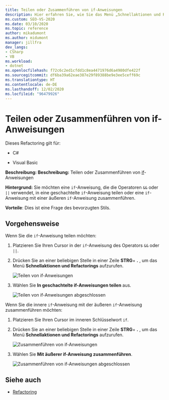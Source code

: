 ```yaml
---
title: Teilen oder Zusammenführen von if-Anweisungen
description: Hier erfahren Sie, wie Sie das Menü „Schnellaktionen und Refactorings...“ verwenden, um if-Anweisungen zusammenzuführen oder zu teilen.
ms.custom: SEO-VS-2020
ms.date: 03/10/2020
ms.topic: reference
author: mikadumont
ms.author: midumont
manager: jillfra
dev_langs:
- CSharp
- VB
ms.workload:
- dotnet
ms.openlocfilehash: f72c6c2ed1cfdd1c8ea4471976d6a4980dfe422f
ms.sourcegitcommit: df6ba39a62eae387e29f89388be9e3ee5ceff69c
ms.translationtype: HT
ms.contentlocale: de-DE
ms.lasthandoff: 12/02/2020
ms.locfileid: "96479926"
---
```

# <a name="split-or-merge-if-statements"></a>Teilen oder Zusammenführen von if-Anweisungen

Dieses Refactoring gilt für:

- C#

- Visual Basic

**Beschreibung:** **Beschreibung:** Teilen oder Zusammenführen von [if](/dotnet/csharp/language-reference/keywords/if-else)-Anweisungen

**Hintergrund:** Sie möchten eine `if`-Anweisung, die die Operatoren `&&` oder `||` verwendet, in eine geschachtelte `if`-Anweisung teilen oder eine `if`-Anweisung mit einer äußeren `if`-Anweisung zusammenführen.

**Vorteile**: Dies ist eine Frage des bevorzugten Stils.  

## <a name="how-to"></a>Vorgehensweise

Wenn Sie die `if`-Anweisung teilen möchten:

1. Platzieren Sie Ihren Cursor in der `if`-Anweisung des Operators `&&` oder `||`.

2. Drücken Sie an einer beliebigen Stelle in einer Zeile **STRG**+ **.** , um das Menü **Schnellaktionen und Refactorings** aufzurufen.

    ![Teilen von if-Anweisungen](../media/split-if-statement.png)

3. Wählen Sie **In geschachtelte if-Anweisungen teilen** aus.

    ![Teilen von if-Anweisungen abgeschlossen](../media/split-if-statement-complete.png)

Wenn Sie die innere `if`-Anweisung mit der äußeren `if`-Anweisung zusammenführen möchten: 

1. Platzieren Sie Ihren Cursor im inneren Schlüsselwort `if`.

2. Drücken Sie an einer beliebigen Stelle in einer Zeile **STRG**+ **.** , um das Menü **Schnellaktionen und Refactorings** aufzurufen.

    ![Zusammenführen von if-Anweisungen](../media/merge-if-statement.png)

3. Wählen Sie **Mit äußerer if-Anweisung zusammenführen**.

    ![Zusammenführen von if-Anweisungen abgeschlossen](../media/merge-if-statement-complete.png)

## <a name="see-also"></a>Siehe auch

- [Refactoring](../refactoring-in-visual-studio.md)